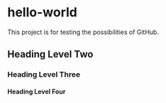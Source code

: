 # hello-world
This project is for testing the possibilities of GitHub.

## Heading Level Two

### Heading Level Three

#### Heading Level Four
